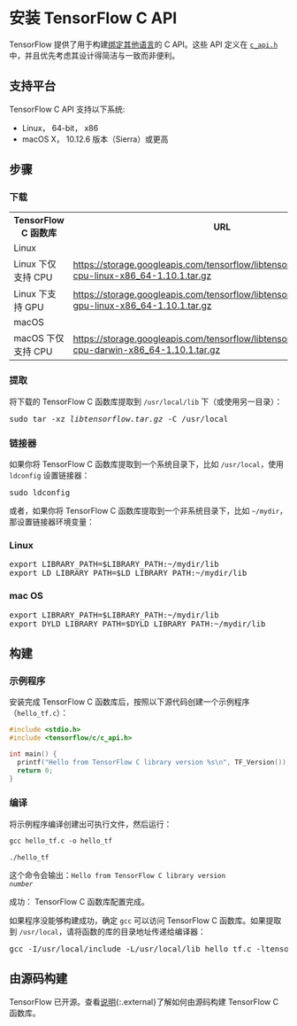 # 安装 TensorFlow C API

TensorFlow 提供了用于构建[绑定其他语言](../extend/language_bindings.md)的 C API。这些 API 定义在 <a href="https://github.com/tensorflow/tensorflow/blob/master/tensorflow/c/c_api.h" class="external"><code>c_api.h</code></a> 中，并且优先考虑其设计得简洁与一致而非便利。

## 支持平台

TensorFlow C API 支持以下系统:

* Linux， 64-bit， x86
* macOS X， 10.12.6 版本（Sierra）或更高

## 步骤

### 下载

<table>
  <tr><th>TensorFlow C 函数库</th><th>URL</th></tr>
  <tr class="alt"><td colspan="2">Linux</td></tr>
  <tr>
    <td>Linux 下仅支持 CPU </td>
    <td class="devsite-click-to-copy"><a href="https://storage.googleapis.com/tensorflow/libtensorflow/libtensorflow-cpu-linux-x86_64-1.10.1.tar.gz">https://storage.googleapis.com/tensorflow/libtensorflow/libtensorflow-cpu-linux-x86_64-1.10.1.tar.gz</a></td>
  </tr>
  <tr>
    <td>Linux 下支持 GPU</td>
    <td class="devsite-click-to-copy"><a href="https://storage.googleapis.com/tensorflow/libtensorflow/libtensorflow-gpu-linux-x86_64-1.10.1.tar.gz">https://storage.googleapis.com/tensorflow/libtensorflow/libtensorflow-gpu-linux-x86_64-1.10.1.tar.gz</a></td>
  </tr>
  <tr class="alt"><td colspan="2">macOS</td></tr>
  <tr>
    <td>macOS 下仅支持 CPU</td>
    <td class="devsite-click-to-copy"><a href="https://storage.googleapis.com/tensorflow/libtensorflow/libtensorflow-cpu-darwin-x86_64-1.10.1.tar.gz">https://storage.googleapis.com/tensorflow/libtensorflow/libtensorflow-cpu-darwin-x86_64-1.10.1.tar.gz</a></td>
  </tr>
</table>

### 提取

将下载的 TensorFlow C 函数库提取到 `/usr/local/lib` 下（或使用另一目录）：

<pre class="devsite-terminal devsite-click-to-copy">
sudo tar -xz <var>libtensorflow.tar.gz</var> -C /usr/local
</pre>

### 链接器

如果你将 TensorFlow C 函数库提取到一个系统目录下，比如 `/usr/local`，使用 `ldconfig` 设置链接器：

<pre class="devsite-terminal devsite-click-to-copy">
sudo ldconfig
</pre>

或者，如果你将 TensorFlow C 函数库提取到一个非系统目录下，比如 `~/mydir`，那设置链接器环境变量：

<div class="ds-selector-tabs">
<section>
<h3>Linux</h3>
<pre class="prettyprint lang-bsh">
export LIBRARY_PATH=$LIBRARY_PATH:~/mydir/lib
export LD_LIBRARY_PATH=$LD_LIBRARY_PATH:~/mydir/lib
</pre>
</section>
<section>
<h3>mac OS</h3>
<pre class="prettyprint lang-bsh">
export LIBRARY_PATH=$LIBRARY_PATH:~/mydir/lib
export DYLD_LIBRARY_PATH=$DYLD_LIBRARY_PATH:~/mydir/lib
</pre>
</section>
</div><!--/ds-selector-tabs-->

## 构建

### 示例程序

安装完成 TensorFlow C 函数库后，按照以下源代码创建一个示例程序（`hello_tf.c`）：

```c
#include <stdio.h>
#include <tensorflow/c/c_api.h>

int main() {
  printf("Hello from TensorFlow C library version %s\n", TF_Version());
  return 0;
}
```

### 编译

将示例程序编译创建出可执行文件，然后运行：

<pre class="prettyprint lang-bsh">
<code class="devsite-terminal">gcc hello_tf.c -o hello_tf</code>

<code class="devsite-terminal">./hello_tf</code>
</pre>

这个命令会输出：<code>Hello from TensorFlow C library version <em>number</em></code>

成功： TensorFlow C 函数库配置完成。

如果程序没能够构建成功，确定 `gcc` 可以访问 TensorFlow C 函数库。如果提取到 `/usr/local`，请将函数的库的目录地址传递给编译器：

<pre class="devsite-terminal devsite-click-to-copy">
gcc -I/usr/local/include -L/usr/local/lib hello_tf.c -ltensorflow -o hello_tf
</pre>

## 由源码构建

TensorFlow 已开源。查看[说明](https://github.com/tensorflow/tensorflow/blob/master/tensorflow/tools/lib_package/README.md){:.external}了解如何由源码构建 TensorFlow C 函数库。
